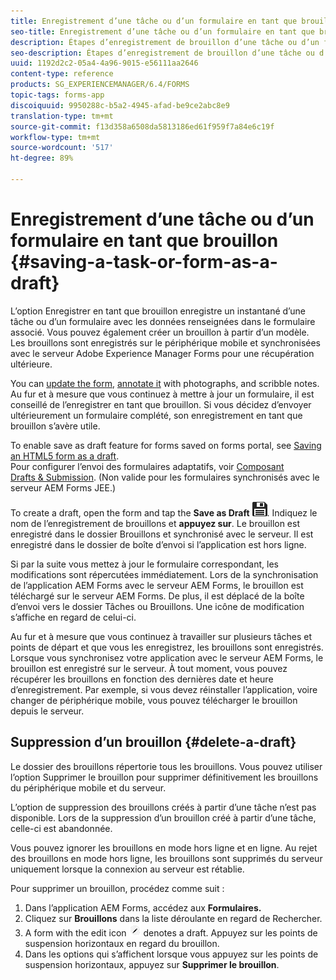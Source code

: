 ```yaml
---
title: Enregistrement d’une tâche ou d’un formulaire en tant que brouillon 
seo-title: Enregistrement d’une tâche ou d’un formulaire en tant que brouillon 
description: Étapes d’enregistrement de brouillon d’une tâche ou d’un formulaire dans l’application AEM Forms
seo-description: Étapes d’enregistrement de brouillon d’une tâche ou d’un formulaire dans l’application AEM Forms
uuid: 1192d2c2-05a4-4a96-9015-e56111aa2646
content-type: reference
products: SG_EXPERIENCEMANAGER/6.4/FORMS
topic-tags: forms-app
discoiquuid: 9950288c-b5a2-4945-afad-be9ce2abc8e9
translation-type: tm+mt
source-git-commit: f13d358a6508da5813186ed61f959f7a84e6c19f
workflow-type: tm+mt
source-wordcount: '517'
ht-degree: 89%

---
```



# Enregistrement d’une tâche ou d’un formulaire en tant que brouillon {#saving-a-task-or-form-as-a-draft}

L’option Enregistrer en tant que brouillon enregistre un instantané d’une tâche ou d’un formulaire avec les données renseignées dans le formulaire associé. Vous pouvez également créer un brouillon à partir d’un modèle. Les brouillons sont enregistrés sur le périphérique mobile et synchronisées avec le serveur Adobe Experience Manager Forms pour une récupération ultérieure.

You can [update the form](/help/forms/using/working-with-form.md), [annotate it](/help/forms/using/add-attachments.md) with photographs, and scribble notes. Au fur et à mesure que vous continuez à mettre à jour un formulaire, il est conseillé de l’enregistrer en tant que brouillon. Si vous décidez d’envoyer ultérieurement un formulaire complété, son enregistrement en tant que brouillon s’avère utile.

To enable save as draft feature for forms saved on forms portal, see [Saving an HTML5 form as a draft](/help/forms/using/saving-html5-form-draft.md).\
Pour configurer l’envoi des formulaires adaptatifs, voir [Composant Drafts &amp; Submission](/help/forms/using/draft-submission-component.md). (Non valide pour les formulaires synchronisés avec le serveur AEM Forms JEE.)

To create a draft, open the form and tap the **Save as Draft** ![save-as-draft](assets/save-as-draft.png). Indiquez le nom de l’enregistrement de brouillons et **appuyez sur**. Le brouillon est enregistré dans le dossier Brouillons et synchronisé avec le serveur. Il est enregistré dans le dossier de boîte d’envoi si l’application est hors ligne.

Si par la suite vous mettez à jour le formulaire correspondant, les modifications sont répercutées immédiatement. Lors de la synchronisation de l’application AEM Forms avec le serveur AEM Forms, le brouillon est téléchargé sur le serveur AEM Forms. De plus, il est déplacé de la boîte d’envoi vers le dossier Tâches ou Brouillons. Une icône de modification s’affiche en regard de celui-ci.

Au fur et à mesure que vous continuez à travailler sur plusieurs tâches et points de départ et que vous les enregistrez, les brouillons sont enregistrés. Lorsque vous synchronisez votre application avec le serveur AEM Forms, le brouillon est enregistré sur le serveur. À tout moment, vous pouvez récupérer les brouillons en fonction des dernières date et heure d’enregistrement. Par exemple, si vous devez réinstaller l’application, voire changer de périphérique mobile, vous pouvez télécharger le brouillon depuis le serveur.

## Suppression d’un brouillon {#delete-a-draft}

Le dossier des brouillons répertorie tous les brouillons. Vous pouvez utiliser l’option Supprimer le brouillon pour supprimer définitivement les brouillons du périphérique mobile et du serveur.

L’option de suppression des brouillons créés à partir d’une tâche n’est pas disponible. Lors de la suppression d’un brouillon créé à partir d’une tâche, celle-ci est abandonnée.

Vous pouvez ignorer les brouillons en mode hors ligne et en ligne. Au rejet des brouillons en mode hors ligne, les brouillons sont supprimés du serveur uniquement lorsque la connexion au serveur est rétablie.

Pour supprimer un brouillon, procédez comme suit :

1. Dans l’application AEM Forms, accédez aux **Formulaires.**
1. Cliquez sur **Brouillons** dans la liste déroulante en regard de Rechercher.
1. A form with the edit icon ![edit-draft-app](assets/edit-draft-app.png) denotes a draft. Appuyez sur les points de suspension horizontaux en regard du brouillon.
1. Dans les options qui s’affichent lorsque vous appuyez sur les points de suspension horizontaux, appuyez sur **Supprimer le brouillon**.

